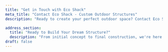 ```yaml
---
title: "Get in Touch with Eco Shack"
meta_title: "Contact Eco Shack - Custom Outdoor Structures"
description: "Ready to create your perfect outdoor space? Contact Eco Shack today for a free consultation on spare rooms, sheds, studios, and custom structures."

address_section:
  title: "Ready to Build Your Dream Structure?"
  description: "From initial concept to final construction, we're here to help you create the perfect outdoor building for your needs."
draft: false
---
```

